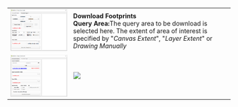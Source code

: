 <table>
  <tr>
    <td><img width="450" src="./images/image1.PNG"></td>
    <td>
      <b>Download Footprints</b><br/>
      <b>Query Area:</b>The query area to be download is selected here. The extent of area of interest is specified by "<i>Canvas Extent</i>", "<i>Layer Extent</i>" or <i>Drawing Manually</i>
    </td>
  </tr>
  <tr>
    <td><img width="450" src="./images/image2.PNG"></td>
    <td><img width="450" src="./images/clip by features example.PNG"></td>
  </tr>
</table>
